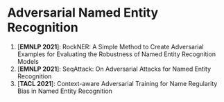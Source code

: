 # Adversarial Named Entity Recognition

1. [**EMNLP 2021**]: RockNER: A Simple Method to Create Adversarial Examples for Evaluating the Robustness of Named Entity Recognition Models
2. [**EMNLP 2021**]: SeqAttack: On Adversarial Attacks for Named Entity Recognition
3. [**TACL 2021**]: Context-aware Adversarial Training for Name Regularity Bias in Named Entity Recognition